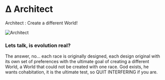 # ∆ Architect
Architect : Create a different World!


![Architect](http://searchfortheunknown.press/architect/images/math_nature.png)


### Lets talk, is evolution real? 

The answer, no...  each race is originally designed, each design original with its own set of preferences 
with the ultimate goal of creating a different World, a World that could not be created with one race. 
God exists, he wants cohabitation, it is the ultimate test, so QUIT INTERFERING if you are.

